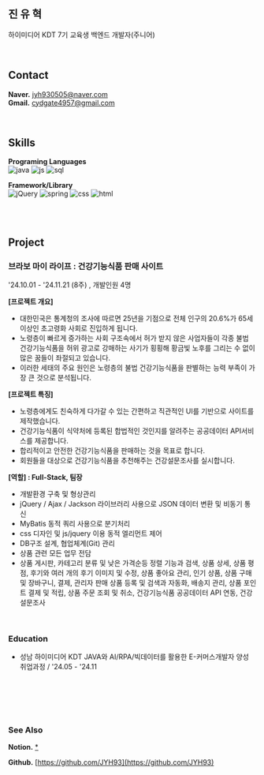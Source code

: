 ## 진 유 혁

하이미디어 KDT 7기 교육생 백엔드 개발자(주니어)
<!--모델 : https://roseline.oopy.io/resume-->


&nbsp;  


## Contact
**Naver.** jyh930505@naver.com        
**Gmail.** cydgate4957@gmail.com   

&nbsp;

## Skills
**Programing Languages**&nbsp;  
  ![java](https://img.shields.io/badge/Java-ED8B00?style=for-the-badge&logo=openjdk&logoColor=white)
  ![js](https://img.shields.io/badge/JavaScript-F7DF1E?style=for-the-badge&logo=JavaScript&logoColor=white)
  ![sql](https://img.shields.io/badge/SQL-4479A1?style=for-the-badge&logo=postgresql&logoColor=white)
&nbsp;


**Framework/Library**&nbsp;  
  ![jQuery](https://img.shields.io/badge/jQuery-0769AD?style=for-the-badge&logo=jquery&logoColor=white)
  ![spring](https://img.shields.io/badge/Spring-6DB33F?style=for-the-badge&logo=spring&logoColor=white)
  ![css](https://img.shields.io/badge/CSS-239120?&style=for-the-badge&logo=css3&logoColor=white)
  ![html](https://img.shields.io/badge/HTML5-E34F26?style=for-the-badge&logo=html5&logoColor=white)
&nbsp;  


<!--
<img src="https://img.shields.io/badge/java-%23ED8B00.svg?style=for-the-badge&logo=java&logoColor=white"/>
  <img src="https://img.shields.io/badge/spring-%236DB33F.svg?style=for-the-badge&logo=spring&logoColor=white"/>
  <img src="https://img.shields.io/badge/mysql-4479A1?style=for-the-badge&logo=mysql&logoColor=white">-->
<!--
(Java를 메인으로 하고, 공고를 보고 필요한 스택만 표시해서 제출.)

<div style="display: flex;">
<img src="https://img.shields.io/badge/html5-E34F26?style=for-the-badge&logo=html5&logoColor=white"> 
<img src="https://img.shields.io/badge/css-1572B6?style=for-the-badge&logo=css3&logoColor=white"> 
<img src="https://img.shields.io/badge/javascript-F7DF1E?style=for-the-badge&logo=javascript&logoColor=black"> 
<img src="https://img.shields.io/badge/bootstrap-7952B3?style=for-the-badge&logo=bootstrap&logoColor=white">
<img src="https://img.shields.io/badge/jquery-0769AD?style=for-the-badge&logo=jquery&logoColor=white">
</div>

<div style="display: flex;">
<img src="https://img.shields.io/badge/mysql-4479A1?style=for-the-badge&logo=mysql&logoColor=white"> 
 
  <img src="https://img.shields.io/badge/spring-6DB33F?style=for-the-badge&logo=spring&logoColor=white"> 
  <img src="https://img.shields.io/badge/apache tomcat-F8DC75?style=for-the-badge&logo=apachetomcat&logoColor=white">
  <br>
  
  <img src="https://img.shields.io/badge/github-181717?style=for-the-badge&logo=github&logoColor=white">
  <img src="https://img.shields.io/badge/git-F05032?style=for-the-badge&logo=git&logoColor=white">
  <img src="https://img.shields.io/badge/fontawesome-339AF0?style=for-the-badge&logo=fontawesome&logoColor=white">
  </div>
-->
&nbsp;  
&nbsp;  




## Project

### 브라보 마이 라이프 : 건강기능식품 판매 사이트
'24.10.01 - '24.11.21 (8주) , 개발인원 4명

**[프로젝트 개요]**
- 대한민국은 통계청의 조사에 따르면 25년을 기점으로 전체 인구의 20.6%가 65세 이상인 초고령화 사회로 진입하게 됩니다.
- 노령층이 빠르게 증가하는 사회 구조속에서 허가 받지 않은 사업자들이 각종 불법 건강기능식품을 허위 광고로 강매하는 사기가 횡횡해 황금빛 노후를 그리는 수 없이 많은 꿈들이 좌절되고 있습니다.
- 이러한 세태의 주요 원인은 노령층의 불법 건강기능식품을 판별하는 능력 부족이 가장 큰 것으로 분석됩니다.

**[프로젝트 특징]**
- 노령층에게도 친숙하게 다가갈 수 있는 간편하고 직관적인 UI를 기반으로 사이트를 제작했습니다.
- 건강기능식품이 식약처에 등록된 합법적인 것인지를 알려주는 공공데이터 API서비스를 제공합니다.
- 합리적이고 안전한 건강기능식품을 판매하는 것을 목표로 합니다.
- 회원들을 대상으로 건강기능식품을 추천해주는 건강설문조사를 실시합니다.
  
**[역할] : Full-Stack, 팀장**
- 개발환경 구축 및 형상관리
- jQuery / Ajax / Jackson 라이브러리 사용으로 JSON 데이터 변환 및 비동기 통신
- MyBatis 동적 쿼리 사용으로 분기처리
- css 디자인 및 js/jquery 이용 동적 엘리먼트 제어
- DB구조 설계, 협업체계(Git) 관리
- 상품 관련 모든 업무 전담
- 상품 게시판, 카테고리 분류 및 낮은 가격순등 정렬 기능과 검색, 상품 상세, 상품 평점, 후기와 여러 개의 후기 이미지 및 수정, 상품 좋아요 관리, 인기 상품, 상품 구매 및 장바구니, 결제, 관리자 판매 상품 등록 및 검색과 자동화, 배송지 관리, 상품 포인트 결제 및 적립, 상품 주문 조회 및 취소, 건강기능식품 공공데이터 API 연동, 건강설문조사


&nbsp;  


### Education
- 성남 하이미디어 KDT JAVA와 AI/RPA/빅데이터를 활용한 E-커머스개발자 양성 취업과정  / '24.05 - '24.11

&nbsp;  


&nbsp;  
---


### See Also

**Notion.** [*](*)

**Github.**  [https://github.com/JYH93](https://github.com/JYH93)



